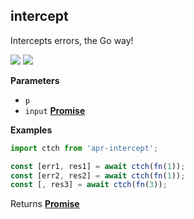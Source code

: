 <!-- Generated by documentation.js. Update this documentation by updating the source code. -->

## intercept

<a id="intercept"></a> Intercepts errors, the Go way!

[![](https://img.shields.io/npm/v/apr-intercept.svg?style=flat-square)](https://www.npmjs.com/package/apr-intercept)
[![](https://img.shields.io/npm/l/apr-intercept.svg?style=flat-square)](https://www.npmjs.com/package/apr-intercept)

**Parameters**

* `p`
* `input`
  **[Promise](https://developer.mozilla.org/en-US/docs/Web/JavaScript/Reference/Global_Objects/Promise)**

**Examples**

```javascript
import ctch from 'apr-intercept';

const [err1, res1] = await ctch(fn(1));
const [err2, res2] = await ctch(fn(1));
const [, res3] = await ctch(fn(3));
```

Returns
**[Promise](https://developer.mozilla.org/en-US/docs/Web/JavaScript/Reference/Global_Objects/Promise)**

